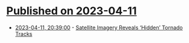 # [Published on 2023-04-11](index.md)

* [2023-04-11, 20:39:00](https://soylentnews.org/article.pl?sid=23/04/11/0253259&from=rss) - [Satellite Imagery Reveals ‘Hidden’ Tornado Tracks](https://soylentnews.org/article.pl?sid=23/04/11/0253259&from=rss)
